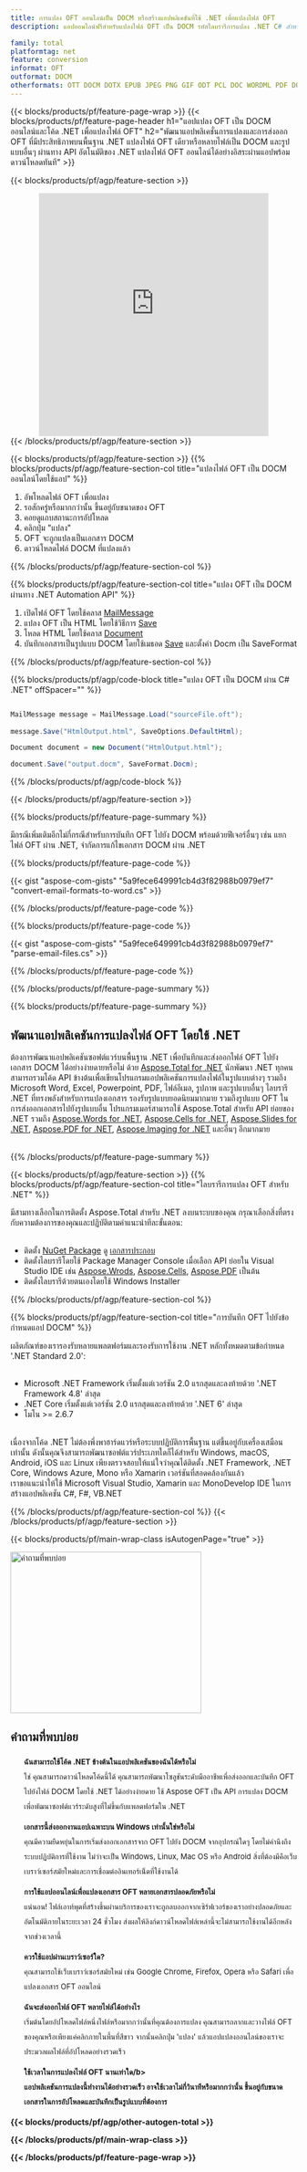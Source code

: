```yaml
---
title: การแปลง OFT ออนไลน์เป็น DOCM หรือสร้างแอปพลิเคชันที่ใช้ .NET เพื่อแปลงไฟล์ OFT
description: แอปออนไลน์ฟรีสำหรับแปลงไฟล์ OFT เป็น DOCM รหัสไลบรารีการแปลง .NET C# สำหรับเอกสาร OFT 

family: total
platformtag: net
feature: conversion
informat: OFT
outformat: DOCM
otherformats: OTT DOCM DOTX EPUB JPEG PNG GIF ODT PCL DOC WORDML PDF DOCX XPS EMF TIFF SVG RTF DOT TEXT FLATOPC PS MD DOTM
---
```

{{< blocks/products/pf/feature-page-wrap >}}
{{< blocks/products/pf/feature-page-header h1="แอปแปลง OFT เป็น DOCM ออนไลน์และโค้ด .NET เพื่อแปลงไฟล์ OFT" h2="พัฒนาแอปพลิเคชั่นการแปลงและการส่งออก OFT ที่มีประสิทธิภาพบนพื้นฐาน .NET แปลงไฟล์ OFT เดียวหรือหลายไฟล์เป็น DOCM และรูปแบบอื่นๆ ผ่านทาง API อัตโนมัติของ .NET แปลงไฟล์ OFT ออนไลน์ได้อย่างอิสระผ่านแอปพร้อมดาวน์โหลดทันที" >}}


{{< blocks/products/pf/agp/feature-section >}}

<div class="container-fluid agp-content bg-white aboutfile box-1 vh100 section nopbtm">
<div class=container>
<div class=row>
<div class="demobox tc col-md-12 padding-0" align="center">

<iframe title="แอปแปลง OFT เป็น DOCM ออนไลน์ฟรี" style="border: none; height: 426px;" scrolling="no" src="https://total-conversion-app-65z5r2lp.qa.k8s.dynabic.com/?to=docm&from=oft" id="child-iframe" width="80%"></iframe>

</div></div>
</div></div>
{{< /blocks/products/pf/agp/feature-section >}}


{{< blocks/products/pf/agp/feature-section >}}
{{% blocks/products/pf/agp/feature-section-col title="แปลงไฟล์ OFT เป็น DOCM ออนไลน์โดยใช้แอป" %}}

1. อัพโหลดไฟล์ OFT เพื่อแปลง
1. รอสักครู่หรือมากกว่านั้น ขึ้นอยู่กับขนาดของ OFT
1. คอยดูแถบสถานะการอัปโหลด
1. คลิกปุ่ม "แปลง"
1. OFT จะถูกแปลงเป็นเอกสาร DOCM
1. ดาวน์โหลดไฟล์ DOCM ที่แปลงแล้ว

{{% /blocks/products/pf/agp/feature-section-col %}}

{{% blocks/products/pf/agp/feature-section-col title="แปลง OFT เป็น DOCM ผ่านทาง .NET Automation API" %}}


1. เปิดไฟล์ OFT โดยใช้คลาส [MailMessage](https://reference.aspose.com/email/net/aspose.email/mailmessage)
2. แปลง OFT เป็น HTML โดยใช้วิธีการ [Save](https://reference.aspose.com/email/net/aspose.email.mailmessage/save/methods/3)
3. โหลด HTML โดยใช้คลาส [Document](https://reference.aspose.com/words/net/aspose.words/document)
4. บันทึกเอกสารเป็นรูปแบบ DOCM โดยใช้เมธอด [Save](https://reference.aspose.com/words/net/aspose.words.document/save/methods/4) และตั้งค่า Docm เป็น SaveFormat



{{% /blocks/products/pf/agp/feature-section-col %}}

{{% blocks/products/pf/agp/code-block title="แปลง OFT เป็น DOCM ผ่าน C# .NET" offSpacer="" %}}


```cs

MailMessage message = MailMessage.Load("sourceFile.oft");
 
message.Save("HtmlOutput.html", SaveOptions.DefaultHtml);

Document document = new Document("HtmlOutput.html");

document.Save("output.docm", SaveFormat.Docm); 
```



{{% /blocks/products/pf/agp/code-block %}}

{{< /blocks/products/pf/agp/feature-section >}}

{{% blocks/products/pf/feature-page-summary %}}

มีกรณีเพิ่มเติมอีกไม่กี่กรณีสำหรับการบันทึก OFT ไปยัง DOCM พร้อมด้วยฟีเจอร์อื่นๆ เช่น แยกไฟล์ OFT ผ่าน .NET, จำกัดการแก้ไขเอกสาร DOCM ผ่าน .NET

{{% blocks/products/pf/feature-page-code %}}
{{< gist "aspose-com-gists" "5a9fece649991cb4d3f82988b0979ef7" "convert-email-formats-to-word.cs" >}}
{{% /blocks/products/pf/feature-page-code %}}
{{% blocks/products/pf/feature-page-code %}}
{{< gist "aspose-com-gists" "5a9fece649991cb4d3f82988b0979ef7" "parse-email-files.cs" >}}
{{% /blocks/products/pf/feature-page-code %}}


{{% /blocks/products/pf/feature-page-summary %}}

{{% blocks/products/pf/feature-page-summary %}}

<h2>พัฒนาแอปพลิเคชันการแปลงไฟล์ OFT โดยใช้ .NET</h2>

ต้องการพัฒนาแอปพลิเคชันซอฟต์แวร์บนพื้นฐาน .NET เพื่อบันทึกและส่งออกไฟล์ OFT ไปยังเอกสาร DOCM ได้อย่างง่ายดายหรือไม่ ด้วย [Aspose.Total for .NET](https://products.aspose.com/total/th/net/) นักพัฒนา .NET ทุกคนสามารถรวมโค้ด API ข้างต้นเพื่อเขียนโปรแกรมแอปพลิเคชันการแปลงไฟล์ในรูปแบบต่างๆ รวมถึง Microsoft Word, Excel, Powerpoint, PDF, ไฟล์อีเมล, รูปภาพ และรูปแบบอื่นๆ ไลบรารี .NET ที่ทรงพลังสำหรับการแปลงเอกสาร รองรับรูปแบบยอดนิยมมากมาย รวมถึงรูปแบบ OFT ในการส่งออกเอกสารไปยังรูปแบบอื่น โปรแกรมเมอร์สามารถใช้ Aspose.Total สำหรับ API ย่อยของ .NET รวมถึง [Aspose.Words for .NET](https://products.aspose.com/words/th/net/), [Aspose.Cells for .NET](https://products.aspose.com/cells/th/net/), [Aspose.Slides for .NET](https://products.aspose.com/slides/th/net/), [Aspose.PDF for .NET](https://products.aspose.com/pdf/th/net/), [Aspose.Imaging for .NET](https://products.aspose.com/imaging/th/net/) และอื่นๆ อีกมากมาย<br /><br />

{{% /blocks/products/pf/feature-page-summary %}}

{{< blocks/products/pf/agp/feature-section >}}
{{% blocks/products/pf/agp/feature-section-col title="ไลบรารีการแปลง OFT สำหรับ .NET" %}}

มีสามทางเลือกในการติดตั้ง Aspose.Total สำหรับ .NET ลงบนระบบของคุณ กรุณาเลือกสิ่งที่ตรงกับความต้องการของคุณและปฏิบัติตามคำแนะนำทีละขั้นตอน:<br /><br />

- ติดตั้ง [NuGet Package](https://www.nuget.org/packages/Aspose.Total/) ดู [เอกสารประกอบ](https://docs.aspose.com/total/net/)
- ติดตั้งไลบรารีโดยใช้ Package Manager Console เมื่อเลือก API ย่อยใน Visual Studio IDE เช่น [Aspose.Wrods](https://docs.aspose.com/words/net/installation/#install-asposecells-using-package-manager-gui), [Aspose.Cells](https://docs.aspose.com/cells/net/installation/#install-asposecells-using-package-manager-gui), [Aspose.PDF](https://docs.aspose.com/pdf/net/installation/#install-asposecells-using-package-manager-gui) เป็นต้น
- ติดตั้งไลบรารีด้วยตนเองโดยใช้ Windows Installer

{{% /blocks/products/pf/agp/feature-section-col %}}

{{% blocks/products/pf/agp/feature-section-col title="การบันทึก OFT ไปยังข้อกำหนดแอป DOCM" %}}

ผลิตภัณฑ์ของเรารองรับหลายแพลตฟอร์มและรองรับการใช้งาน .NET หลักทั้งหมดตามข้อกำหนด '.NET Standard 2.0':<br /><br />

- Microsoft .NET Framework เริ่มตั้งแต่เวอร์ชัน 2.0 แรกสุดและลงท้ายด้วย '.NET Framework 4.8' ล่าสุด
- .NET Core เริ่มตั้งแต่เวอร์ชัน 2.0 แรกสุดและลงท้ายด้วย '.NET 6' ล่าสุด
- โมโน >= 2.6.7
<br />
เนื่องจากโค้ด .NET ไม่ต้องพึ่งพาฮาร์ดแวร์หรือระบบปฏิบัติการพื้นฐาน แต่ขึ้นอยู่กับเครื่องเสมือนเท่านั้น ดังนั้นคุณจึงสามารถพัฒนาซอฟต์แวร์ประเภทใดก็ได้สำหรับ Windows, macOS, Android, iOS และ Linux เพียงตรวจสอบให้แน่ใจว่าคุณได้ติดตั้ง .NET Framework, .NET Core, Windows Azure, Mono หรือ Xamarin เวอร์ชันที่สอดคล้องกันแล้ว<br />
เราขอแนะนำให้ใช้ Microsoft Visual Studio, Xamarin และ MonoDevelop IDE ในการสร้างแอปพลิเคชัน C#, F#, VB.NET

{{% /blocks/products/pf/agp/feature-section-col %}}
{{< /blocks/products/pf/agp/feature-section >}}

{{< blocks/products/pf/main-wrap-class isAutogenPage="true" >}}

<style>.howtolist li{margin-right: 0!important;line-height: 26px;position: relative;margin-bottom: 10px;font-size: 13px;list-style-type: none;}</style>
<div class="col-md-12 tl bg-gray-dark howtolist section">
  <a class="anchor" name="faqpage"></a>
  <div class="container tl dflex" itemscope="" itemtype="https://schema.org/FAQPage">
      <div class="col-md-4 howtosectiongfx">
          <img class="social-panel-hide-on-mobile" src="https://www.groupdocs.cloud/templates/brand/images/groupdocs/conversion/groupdocs_conversion-brand.png" alt="คำถามที่พบบ่อย" width="335" height="283">
      </div>
      <div class="howtosection col-md-8">
          <div>
              <h2>คำถามที่พบบ่อย</h2>
               <ul>
                  <li itemscope="" itemprop="mainEntity" itemtype="https://schema.org/Question">
                      <div>
                          <span itemprop="name"><b>ฉันสามารถใช้โค้ด .NET ข้างต้นในแอปพลิเคชันของฉันได้หรือไม่</b></span>
                      </div>
                      <div itemscope="" itemprop="acceptedAnswer" itemtype="https://schema.org/Answer">
                          <span itemprop="text">ใช่ คุณสามารถดาวน์โหลดโค้ดนี้ได้ คุณสามารถพัฒนาโซลูชันระดับมืออาชีพเพื่อส่งออกและบันทึก OFT ไปยังไฟล์ DOCM โดยใช้ .NET ได้อย่างง่ายดาย ใช้ Aspose OFT เป็น API การแปลง DOCM เพื่อพัฒนาซอฟต์แวร์ระดับสูงที่ไม่ขึ้นกับแพลตฟอร์มใน .NET</span>
                      </div>
                  </li>
                  <li itemscope="" itemprop="mainEntity" itemtype="https://schema.org/Question">
                      <div>
                          <span itemprop="name"><b>เอกสารนี้ส่งออกงานแอปเฉพาะบน Windows เท่านั้นใช่หรือไม่</b></span>
                      </div>
                      <div itemscope="" itemprop="acceptedAnswer" itemtype="https://schema.org/Answer">
                          <span itemprop="text">คุณมีความยืดหยุ่นในการเริ่มส่งออกเอกสารจาก OFT ไปยัง DOCM จากอุปกรณ์ใดๆ โดยไม่คำนึงถึงระบบปฏิบัติการที่ใช้งาน ไม่ว่าจะเป็น Windows, Linux, Mac OS หรือ Android สิ่งที่ต้องมีคือเว็บเบราว์เซอร์สมัยใหม่และการเชื่อมต่ออินเทอร์เน็ตที่ใช้งานได้</span>
                      </div>
                  </li>
                  <li itemscope="" itemprop="mainEntity" itemtype="https://schema.org/Question">
                      <div>
                          <span itemprop="name"><b>การใช้แอปออนไลน์เพื่อแปลงเอกสาร OFT หลายเอกสารปลอดภัยหรือไม่</b></span>
                      </div>
                      <div itemscope="" itemprop="acceptedAnswer" itemtype="https://schema.org/Answer">
                          <span itemprop="text">แน่นอน! ไฟล์เอาท์พุตที่สร้างขึ้นผ่านบริการของเราจะถูกลบออกจากเซิร์ฟเวอร์ของเราอย่างปลอดภัยและอัตโนมัติภายในระยะเวลา 24 ชั่วโมง ส่งผลให้ลิงก์ดาวน์โหลดไฟล์เหล่านี้จะไม่สามารถใช้งานได้อีกหลังจากช่วงเวลานี้</span>
                      </div>
                  </li>                 
                  <li itemscope="" itemprop="mainEntity" itemtype="https://schema.org/Question">
                      <div>
                          <span itemprop="name"><b>ควรใช้แอปผ่านเบราว์เซอร์ใด?</b></span>
                      </div>
                      <div itemscope="" itemprop="acceptedAnswer" itemtype="https://schema.org/Answer">
                          <span itemprop="text">คุณสามารถใช้เว็บเบราว์เซอร์สมัยใหม่ เช่น Google Chrome, Firefox, Opera หรือ Safari เพื่อแปลงเอกสาร OFT ออนไลน์</span>
                      </div>
                  </li>
 		  <li itemscope="" itemprop="mainEntity" itemtype="https://schema.org/Question">
                      <div>
                          <span itemprop="name"><b>ฉันจะส่งออกไฟล์ OFT หลายไฟล์ได้อย่างไร</b></span>
                      </div>
                      <div itemscope="" itemprop="acceptedAnswer" itemtype="https://schema.org/Answer">
                          <span itemprop="text">เริ่มต้นโดยอัปโหลดไฟล์หนึ่งไฟล์หรือมากกว่านั้นที่คุณต้องการแปลง คุณสามารถลากและวางไฟล์ OFT ของคุณหรือเพียงแค่คลิกภายในพื้นที่สีขาว จากนั้นคลิกปุ่ม 'แปลง' แล้วแอปแปลงออนไลน์ของเราจะประมวลผลไฟล์ที่อัปโหลดอย่างรวดเร็ว</span>
                      </div>
                  </li>
 		  <li itemscope="" itemprop="mainEntity" itemtype="https://schema.org/Question">
                      <div>
                          <span itemprop="name"><b>ใช้เวลาในการแปลงไฟล์ OFT นานเท่าใด/b></span>
                      </div>
                      <div itemscope="" itemprop="acceptedAnswer" itemtype="https://schema.org/Answer">
                          <span itemprop="text">แอปพลิเคชันการแปลงนี้ทำงานได้อย่างรวดเร็ว อาจใช้เวลาไม่กี่วินาทีหรือมากกว่านั้น ขึ้นอยู่กับขนาดเอกสารในการอัปโหลดและบันทึกเป็นรูปแบบที่ต้องการ</span>
                      </div>
                  </li>
              </ul>
          </div>
      </div>
  </div>

{{< blocks/products/pf/agp/other-autogen-total >}}

{{< /blocks/products/pf/main-wrap-class >}}

{{< /blocks/products/pf/feature-page-wrap >}}